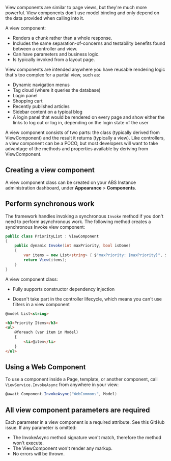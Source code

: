 View components are similar to page views, but they're much more powerful. View components don't use model binding and only depend on the data provided when calling into it. 


A view component:

- Renders a chunk rather than a whole response.
- Includes the same separation-of-concerns and testability benefits found between a controller and view.
- Can have parameters and business logic.
- Is typically invoked from a layout page.

View components are intended anywhere you have reusable rendering logic that's too complex for a partial view, such as:

- Dynamic navigation menus
- Tag cloud (where it queries the database)
- Login panel
- Shopping cart
- Recently published articles
- Sidebar content on a typical blog
- A login panel that would be rendered on every page and show either the links to log out or log in, depending on the login state of the user

A view component consists of two parts: the class (typically derived from ViewComponent) and the result it returns (typically a view). Like controllers, a view component can be a POCO, but most developers will want to take advantage of the methods and properties available by deriving from ViewComponent.

## Creating a view component
A view component class can be created on your ABS Instance administration dashboard, under **Appearance** > **Components**.


## Perform synchronous work
The framework handles invoking a synchronous `Invoke` method if you don't need to perform asynchronous work. The following method creates a synchronous Invoke view component:
``` csharp
public class PriorityList : ViewComponent
{
    public dynamic Invoke(int maxPriority, bool isDone)
    {
        var items = new List<string> { $"maxPriority: {maxPriority}", $"isDone: {isDone}" };
        return View(items);
    }
}
```


A view component class:

- Fully supports constructor dependency injection

- Doesn't take part in the controller lifecycle, which means you can't use filters in a view component

``` html
@model List<string>

<h3>Priority Items</h3>
<ul>
    @foreach (var item in Model)
    {
        <li>@item</li>
    }
</ul>
```


## Using a Web Component
To use a component inside a Page, template, or another component, call `ViewService.InvokeAsync` from anywhere in your view:

``` csharp
@await Component.InvokeAsync("WebCommons", Model)
```


## All view component parameters are required
Each parameter in a view component is a required attribute. See this GitHub issue. If any parameter is omitted:

- The InvokeAsync method signature won't match, therefore the method won't execute.
- The ViewComponent won't render any markup.
- No errors will be thrown.